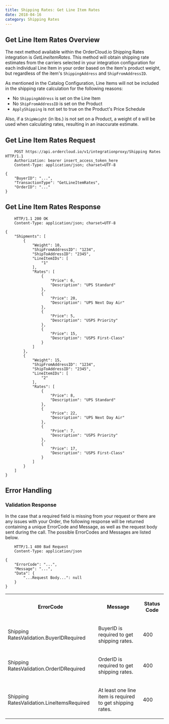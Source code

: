 ```yaml
---
title: Shipping Rates: Get Line Item Rates
date: 2018-04-16
category: Shipping Rates
---
```



##  Get Line Item Rates Overview

The next method available within the OrderCloud.io Shipping Rates integration
is _GetLineItemRates_. This method will obtain shipping rate estimates from
the carriers selected in your integration configuration for each individual
Line Item in your order based on the item's product weight, but regardless
of the item's `ShippingAddress` and `ShipFromAddressID`.

As mentioned in the Catalog Configuration, Line Items will not be included in
the shipping rate calculation for the following reasons:

  * No `ShippingAddress` is set on the Line Item
  * No `ShipFromAddressID` is set on the Product
  * `ApplyShipping` is not set to true on the Product's Price Schedule

Also, if a `ShipWeight` (in lbs.) is not set on a Product, a weight of `0`
will be used when calculating rates, resulting in an inaccurate estimate.

##  Get Line Item Rates Request



```
    POST https://api.ordercloud.io/v1/integrationproxy/Shipping Rates HTTP/1.1
    Authorization: bearer insert_access_token_here
    Content-Type: application/json; charset=UTF-8
```

```    
{
    "BuyerID": "...",
    "TransactionType": "GetLineItemRates",
    "OrderID": "..."
}
```

##  Get Line Item Rates Response



```
    HTTP/1.1 200 OK
    Content-Type: application/json; charset=UTF-8
```

```    
{
    "Shipments": [
        {
            "Weight": 10,
            "ShipFromAddressID": "1234",
            "ShipToAddressID": "2345",
            "LineItemIDs": [
                "1"
            ],
            "Rates": [
                {
                    "Price": 6,
                    "Description": "UPS Standard"
                },
                {
                    "Price": 20,
                    "Description": "UPS Next Day Air"
                },
                {
                    "Price": 5,
                    "Description": "USPS Priority"
                },
                {
                    "Price": 15,
                    "Description": "USPS First-Class"
                }
            ]
        },
        {
            "Weight": 15,
            "ShipFromAddressID": "1234",
            "ShipToAddressID": "2345",
            "LineItemIDs": [
                "2"
            ],
            "Rates": [
                {
                    "Price": 8,
                    "Description": "UPS Standard"
                },
                {
                    "Price": 22,
                    "Description": "UPS Next Day Air"
                },
                {
                    "Price": 7,
                    "Description": "USPS Priority"
                },
                {
                    "Price": 17,
                    "Description": "USPS First-Class"
                }
            ]
        }
    ]
}
```

##  Error Handling

### Validation Response

In the case that a required field is missing from your request or there are
any issues with your Order, the following response will be returned containing
a unique ErrorCode and Message, as well as the request body sent during the
call. The possible ErrorCodes and Messages are listed below.



```
    HTTP/1.1 400 Bad Request
    Content-Type: application/json
```

```   
{
    "ErrorCode": "...",
    "Message": "...",
    "Data": {
        "...Request Body...": null
    }
}
```

  
<table>  
<tr>  
<th>

ErrorCode

</th>  
<th>

Message

</th>  
<th>

Status Code

</th> </tr>  
<tr>  
<td>

Shipping RatesValidation.BuyerIDRequired

</td>  
<td>

BuyerID is required to get shipping rates.

</td>  
<td>

400

</td> </tr>  
<tr>  
<td>

Shipping RatesValidation.OrderIDRequired

</td>  
<td>

OrderID is required to get shipping rates.

</td>  
<td>

400

</td> </tr>  
<tr>  
<td>

Shipping RatesValidation.LineItemsRequired

</td>  
<td>

At least one line item is required to get shipping rates.

</td>  
<td>

400

</td> </tr> </table>



